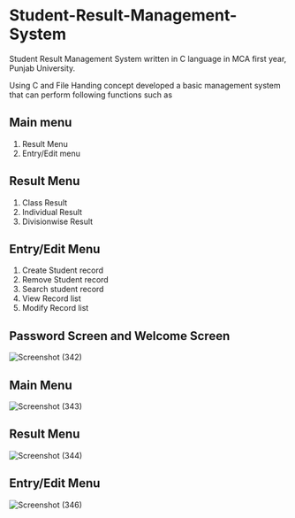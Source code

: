 # Student-Result-Management-System
Student Result Management System written in C language in MCA first year, Punjab University.

Using C and File Handing concept developed a basic management system that can perform following functions such as 

## Main menu
1. Result Menu
2. Entry/Edit menu

## Result Menu 
1. Class Result
2. Individual Result
3. Divisionwise Result

## Entry/Edit Menu
1. Create Student record
2. Remove Student record
3. Search student record
4. View Record list
5. Modify Record list

## Password Screen and Welcome Screen
![Screenshot (342)](https://user-images.githubusercontent.com/62142963/82190456-aaa8c300-990e-11ea-91f0-eade17f757d1.png)

## Main Menu
![Screenshot (343)](https://user-images.githubusercontent.com/62142963/82190766-2dca1900-990f-11ea-8197-117f37a1a7e1.png)

## Result Menu
![Screenshot (344)](https://user-images.githubusercontent.com/62142963/82190894-5a7e3080-990f-11ea-8889-b7922f88c55c.png)

## Entry/Edit Menu
![Screenshot (346)](https://user-images.githubusercontent.com/62142963/82190910-60741180-990f-11ea-835d-1f30c81d6fe7.png)

